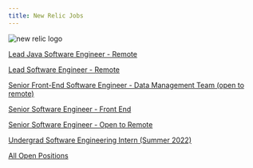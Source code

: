 ```yaml
---
title: New Relic Jobs
---
```

![new relic logo](/images/sponsors/new-relic.svg)

<a target="_blank" href="https://jobs.jobvite.com/careers/newrelic/job/oTo3ffwj?__jvst=Job%20Board&__jvsd=Tim_Butler">Lead Java Software Engineer - Remote</a>

<a target="_blank" href="https://newrelic.com/about/careers?p=job%2FolFsgfws">Lead Software Engineer - Remote</a>

<a target="_blank" href="https://newrelic.com/about/careers?p=job%2Fovsrffwn">Senior Front-End Software Engineer - Data Management Team (open to remote)</a>

<a target="_blank" href="https://app.jobvite.com/j?cj=oQ22gfwU&s=Tim_Butler">Senior Software Engineer - Front End</a>

<a target="_blank" href="https://app.jobvite.com/j?cj=ol9Zffws&s=Tim_Butler">Senior Software Engineer - Open to Remote</a>

<a target="_blank" href="https://app.jobvite.com/j?cj=ohpNgfwt&s=Tim_Butler">Undergrad Software Engineering Intern (Summer 2022)</a>

<a target="_blank" href="https://newrelic.com/about/careers?p=jobs">All Open Positions</a>
